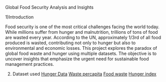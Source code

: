 Global Food Security Analysis and Insights

1)Introduction

Food security is one of the most critical challenges facing the world today. While millions suffer from hunger and malnutrition, trillions of tons of food are wasted every year. According to the UN, approximately 1/3rd of all food produced is wasted, contributing not only to hunger but also to environmental and economic losses. This project explores the paradox of global food waste and hunger using multiple datasets. The objective is to uncover insights that emphasize the urgent need for sustainable food management practices.

2) Dataset used
<a href="https://github.com/Bhavadharshini-YL/Global-Food-Security---Dashboard/blob/main/Hunger%20data.csv">Hunger Data</a>
<a href="https://github.com/Bhavadharshini-YL/Global-Food-Security---Dashboard/blob/main/food%20waste%20percapita.csv">Waste percapita</a>
<a href="https://github.com/Bhavadharshini-YL/Global-Food-Security---Dashboard/blob/main/food_waste_area.csv">Food waste</a>
<a href="https://github.com/Bhavadharshini-YL/Global-Food-Security---Dashboard/blob/main/global-hunger-index.csv">Hunger index</a>

